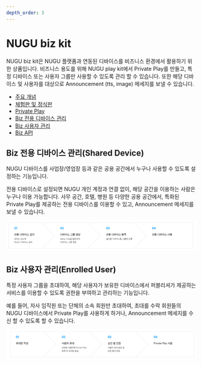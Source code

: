 ```yaml
---
depth_order: 3
---
```



# NUGU biz kit

NUGU biz kit은 NUGU 플랫폼과 연동된 디바이스를 비즈니스 환경에서 활용하기 위한 상품입니다. 비즈니스 용도를 위해 NUGU play kit에서 Private Play를 만들고, 특정 디바이스 또는 사용자 그룹만 사용할 수 있도록 관리 할 수 있습니다. 또한 해당 디바이스 및 사용자를 대상으로 Announcement (tts, image) 메세지를 보낼 수 있습니다.

* [주요 개념](/work-with-nugu-biz/nugu-biz-concept)
* [체험판 및 정식판](/work-with-nugu-biz/describebiz)
* [Private Play](/work-with-nugu-biz/private-play)
* [Biz 전용 디바이스 관리](/work-with-nugu-biz/manage-shared-device)
* [Biz 사용자 관리](/work-with-nugu-biz/manage-enrolled-user)
* [Biz API](/work-with-nugu-biz/biz-api)

## Biz 전용 디바이스 관리(Shared Device)

NUGU 디바이스를 사업장/영업장 등과 같은 공용 공간에서 누구나 사용할 수 있도록 설정하는 기능입니다.

전용 디바이스로 설정되면 NUGU 개인 계정과 연결 없이, 해당 공간을 이용하는 사람은 누구나 이용 가능합니다. 사무 공간, 호텔, 병원 등 다양한 공용 공간에서, 특화된 Private Play를 제공하는 전용 디바이스를 이용할 수 있고, Announcement 메세지를 보낼 수 있습니다.

![](/assets/images/work-with-nugu-biz-01.png)

## Biz 사용자 관리(Enrolled User)

특정 사용자 그룹을 초대하여,  해당 사용자가 보유한 디바이스에서 퍼블리셔가 제공하는 서비스를 이용할 수 있도록 권한을 부여하고 관리하는 기능입니다.

예를 들어, 자사 임직원 또는 단체의 소속 회원만 초대하여, 초대를 수락 회원들의 NUGU 디바이스에서 Private Play를 사용하게 하거나, Announcement 메세지를 수신 할 수 있도록 할 수 있습니다.

![](/assets/images/work-with-nugu-biz-02.png)



